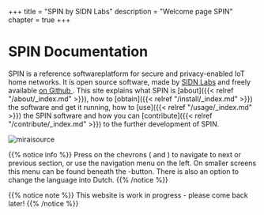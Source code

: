 +++
title = "SPIN by SIDN Labs"
description = "Welcome page SPIN"
chapter = true
+++

# SPIN Documentation
SPIN is a reference softwareplatform for secure and privacy-enabled IoT home networks. 
It is open source software, made by [SIDN Labs](https://www.sidnlabs.nl/index?language_id=2 "Visit our website") 
and freely available [on Github <i class='fa fa-github'></i>](https://github.com/sidn/spin). 
This site explains what SPIN is [about]({{< relref "/about/_index.md" >}}), 
how to [obtain]({{< relref "/install/_index.md" >}}) the software and get it running, 
how to [use]({{< relref "/usage/_index.md" >}}) the SPIN software and how you 
can [contribute]({{< relref "/contribute/_index.md" >}}) to the further development of SPIN.

![miraisource](/images/source-code-hacks-iot-devices-to-build-ddos-army.jpg?width=40pc&classes=shadow "Mirai source")

{{% notice info %}}
Press on the chevrons (<i class='fa fa-chevron-left'></i> and
<i class='fa fa-chevron-right'></i>) to navigate to next or previous section, or use the
navigation menu on the left. On smaller screens this menu can be found beneath the
<i class='fa fa-bars'></i>-button. There is also an option to change the language into Dutch.
{{% /notice %}}

{{% notice note %}}
This website is work in progress - please come back later!
{{% /notice %}}

